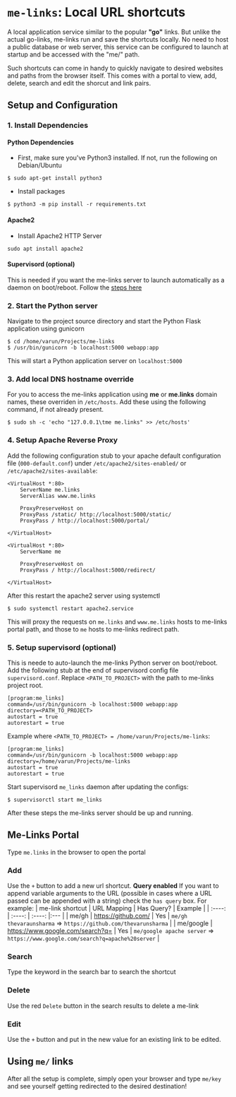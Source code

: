 # `me-links`: Local URL shortcuts

A local application service similar to the popular **"go"** links. But unlike the actual go-links, me-links run and save the shortcuts locally. No need to host a public database or web server, this service can be configured to launch at startup and be accessed with the "me/" path.

Such shortcuts can come in handy to quickly navigate to desired websites and paths from the browser itself. This comes with a portal to view, add, delete, search and edit the shorcut and link pairs.

## Setup and Configuration
### 1. Install Dependencies
#### Python Dependencies
- First, make sure you've Python3 installed. If not, run the following on Debian/Ubuntu
```
$ sudo apt-get install python3
```
- Install packages
```
$ python3 -m pip install -r requirements.txt
```

#### Apache2
- Install Apache2 HTTP Server
```
sudo apt install apache2
```

#### Supervisord (optional)
This is needed if you want the me-links server to launch automatically as a daemon on boot/reboot. Follow the [steps here](http://supervisord.org/installing.html#)

### 2. Start the Python server
Navigate to the project source directory and start the Python Flask application using gunicorn
```
$ cd /home/varun/Projects/me-links
$ /usr/bin/gunicorn -b localhost:5000 webapp:app
```
This will start a Python application server on `localhost:5000`

### 3. Add local DNS hostname override
For you to access the me-links application using **me** or **me.links** domain names, these overriden in `/etc/hosts`. Add these using the following command, if not already present.
```
$ sudo sh -c 'echo "127.0.0.1\tme me.links" >> /etc/hosts'
```

### 4. Setup Apache Reverse Proxy
Add the following configuration stub to your apache default configuration file (`000-default.conf`) under `/etc/apache2/sites-enabled/` or `/etc/apache2/sites-available`:
```
<VirtualHost *:80>
    ServerName me.links
    ServerAlias www.me.links
    
    ProxyPreserveHost on
    ProxyPass /static/ http://localhost:5000/static/
    ProxyPass / http://localhost:5000/portal/

</VirtualHost>

<VirtualHost *:80>
    ServerName me
    
    ProxyPreserveHost on
    ProxyPass / http://localhost:5000/redirect/

</VirtualHost>
```
After this restart the apache2 server using systemctl
```
$ sudo systemctl restart apache2.service
```
This will proxy the requests on `me.links` and `www.me.links` hosts to me-links portal path, and those to `me` hosts to me-links redirect path.

### 5. Setup supervisord (optional)
This is neede to auto-launch the me-links Python server on boot/reboot.
Add the following stub at the end of supervisord config file `supervisord.conf`. Replace `<PATH_TO_PROJECT>` with the path to me-links project root.
```
[program:me_links]
command=/usr/bin/gunicorn -b localhost:5000 webapp:app
directory=<PATH_TO_PROJECT>
autostart = true                                                                
autorestart = true
```
Example where `<PATH_TO_PROJECT> = /home/varun/Projects/me-links`:
```
[program:me_links]
command=/usr/bin/gunicorn -b localhost:5000 webapp:app
directory=/home/varun/Projects/me-links
autostart = true                                                                
autorestart = true
```
Start supervisord `me_links` daemon after updating the configs:
```
$ supervisorctl start me_links
```

After these steps the me-links server should be up and running.

## Me-Links Portal
Type `me.links` in the browser to open the portal

### Add
Use the `+` button to add a new url shortcut.
**Query enabled**
If you want to append variable arguments to the URL (possible in cases where a URL passed can be appended with a string) check the `has query` box.
For example:
| me-link shortcut     | URL Mapping | Has Query?  | Example     |
|        :----:        |    :----:   |    :----:   |:---         |
| me/gh | https://github.com/ | Yes | `me/gh thevaraunsharma` => `https://github.com/thevarunsharma` |
| me/google | https://www.google.com/search?q= | Yes | `me/google apache server` => `https://www.google.com/search?q=apache%20server` |

### Search
Type the keyword in the search bar to search the shortcut

### Delete
Use the red `Delete` button in the search results to delete a me-link

### Edit
Use the `+` button and put in the new value for an existing link to be edited.

## Using `me/` links
After all the setup is complete, simply open your browser and type `me/key` and see yourself getting redirected to the desired destination!
